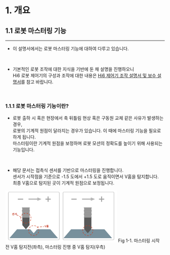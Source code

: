 # 1. 개요
## 1.1 로봇 마스터링 기능
---

- 이 설명서에서는 로봇 마스터링 기능에 대하여 다루고 있습니다. 

<br>

- 기본적인 로봇 조작에 대한 지식을 기반에 둔 채 설명을 진행하오니 <br>
  Hi6 로봇 제어기의 구성과 조작에 대한 내용은 [Hi6 제어기 조작 설명서 및 보수 설명서](https://hrbook-hrc.web.app/#/)를 참고 바랍니다.

<br>

### 1.1.1 로봇 마스터링 기능이란?

- 로봇 출하 시 혹은 현장에서 축 뒤틀림 현상 혹은 구동원 교체 같은 사유가 발생하는 경우,<br>
  로봇의 기계적 원점이 달라지는 경우가 있습니다. 이 때에 마스터링 기능을 필요로하게 됩니다.<br>
  마스터링이란 기계적 원점을 보정하며 로봇 모션의 정확도를 높이기 위해 사용되는 기능입니다.

<br>

- 해당 문서는 접촉식 센서를 기반으로 마스터링을 진행합니다. <br>
  센서가 시작점을 기준으로 -1.5 도에서 +1.5 도로 움직이면서 V홈을 탐지합니다. <br>
  최종 V홈으로 탐지된 곳이 기계적 원점으로 보정됩니다.<div>
<img src="../_assets/12_mastering_concept.PNG" width="70%">
Fig 1-1. 마스터링 시작 전 V홈 탐지전(좌측), 마스터링 진행 중 V홈 탐지(우측)
</div>